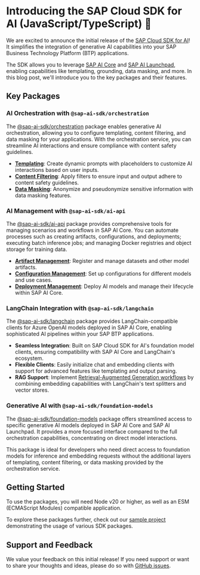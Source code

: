 # Introducing the SAP Cloud SDK for AI (JavaScript/TypeScript) 🎉

We are excited to announce the initial release of the [SAP Cloud SDK for AI](https://github.com/SAP/ai-sdk-js#readme)!
It simplifies the integration of generative AI capabilities into your SAP Business Technology Platform (BTP) applications.

The SDK allows you to leverage [SAP AI Core](https://help.sap.com/docs/sap-ai-core/sap-ai-core-service-guide/what-is-sap-ai-core) and [SAP AI Launchpad](https://help.sap.com/docs/ai-launchpad/sap-ai-launchpad-user-guide/using-sap-ai-launchpad?locale=en-US), enabling capabilities like templating, grounding, data masking, and more.
In this blog post, we'll introduce you to the key packages and their features.

## Key Packages
### AI Orchestration with `@sap-ai-sdk/orchestration`
The [@sap-ai-sdk/orchestration](https://github.com/SAP/ai-sdk-js/tree/main/packages/orchestration#readme) package enables generative AI orchestration, allowing you to configure templating, content filtering, and data masking for your applications.
With the orchestration service, you can streamline AI interactions and ensure compliance with content safety guidelines.

- **[Templating](https://github.com/SAP/ai-sdk-js/blob/main/packages/orchestration/README.md#templating)**: Create dynamic prompts with placeholders to customize AI interactions based on user inputs.
- **[Content Filtering](https://github.com/SAP/ai-sdk-js/blob/main/packages/orchestration/README.md#content-filtering)**: Apply filters to ensure input and output adhere to content safety guidelines.
- **[Data Masking](https://github.com/SAP/ai-sdk-js/blob/main/packages/orchestration/README.md#data-masking)**: Anonymize and pseudonymize sensitive information with data masking features.

### AI Management with `@sap-ai-sdk/ai-api`
The [@sap-ai-sdk/ai-api](https://github.com/SAP/ai-sdk-js/tree/main/packages/ai-api#readme) package provides comprehensive tools for managing scenarios and workflows in SAP AI Core.
You can automate processes such as creating artifacts, configurations, and deployments; executing batch inference jobs; and managing Docker registries and object storage for training data.

- **[Artifact Management](https://github.com/SAP/ai-sdk-js/tree/main/packages/ai-api#create-an-artifact)**: Register and manage datasets and other model artifacts.
- **[Configuration Management](https://github.com/SAP/ai-sdk-js/tree/main/packages/ai-api#create-a-configuration)**: Set up configurations for different models and use cases.
- **[Deployment Management](https://github.com/SAP/ai-sdk-js/tree/main/packages/ai-api#create-a-deployment)**: Deploy AI models and manage their lifecycle within SAP AI Core.

### LangChain Integration with `@sap-ai-sdk/langchain`
The [@sap-ai-sdk/langchain](https://github.com/SAP/ai-sdk-js/tree/main/packages/langchain#readme) package provides LangChain-compatible clients for Azure OpenAI models deployed in SAP AI Core, enabling sophisticated AI pipelines within your SAP BTP applications.

- **Seamless Integration**: Built on SAP Cloud SDK for AI's foundation model clients, ensuring compatibility with SAP AI Core and LangChain's ecosystem.
- **Flexible Clients**: Easily initialize chat and embedding clients with support for advanced features like templating and output parsing.
- **RAG Support**: Implement [Retrieval-Augmented Generation workflows](https://github.com/SAP/ai-sdk-js/blob/main/sample-code/src/langchain-azure-openai.ts#L65) by combining embedding capabilities with LangChain's text splitters and vector stores.

### Generative AI with `@sap-ai-sdk/foundation-models`
The [@sap-ai-sdk/foundation-models](https://github.com/SAP/ai-sdk-js/tree/main/packages/foundation-models#readme) package offers streamlined access to specific generative AI models deployed in SAP AI Core and SAP AI Launchpad.
It provides a more focused interface compared to the full orchestration capabilities, concentrating on direct model interactions.

This package is ideal for developers who need direct access to foundation models for inference and embedding requests without the additional layers of templating, content filtering, or data masking provided by the orchestration service.

## Getting Started
To use the packages, you will need Node v20 or higher, as well as an ESM (ECMAScript Modules) compatible application.

To explore these packages further, check out our [sample project](https://github.com/SAP/ai-sdk-js/tree/main/sample-code#readme) demonstrating the usage of various SDK packages.

## Support and Feedback
We value your feedback on this initial release!
If you need support or want to share your thoughts and ideas, please do so with [GitHub issues](https://github.com/SAP/ai-sdk-js/issues).